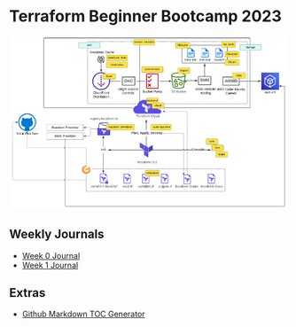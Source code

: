 # Terraform Beginner Bootcamp 2023

![architectural-diagram](./architecural%20diagram.png)

## Weekly Journals

- [Week 0 Journal](./journal/week0.md)
- [Week 1 Journal](./journal/week1.md)

## Extras

- [Github Markdown TOC Generator](https://ecotrust-canada.github.io/markdown-toc)
